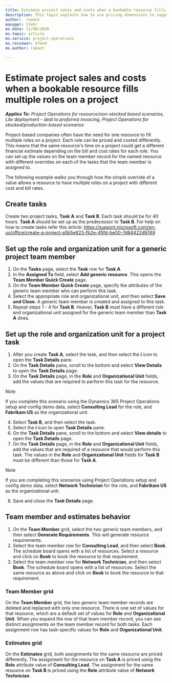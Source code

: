 ```yaml
---
title: Estimate project sales and costs when a bookable resource fills multiple roles on a project 
description: This topic explains how to use pricing dimensions to support pricing and costing estimates for a resource that fills multiple roles on a project.
author:  rumant
manager: tfehr 
ms.date: 11/09/2020  
ms.topic: article 
ms.service: project-operations 
ms.reviewer: kfend 
ms.author: rumant 

--- 
```


# Estimate project sales and costs when a bookable resource fills multiple roles on a project 

_**Applies To:** Project Operations for resource/non-stocked based scenarios, Lite deployment - deal to proforma invoicing, Project Operations for stocked/production-based scenarios_ 

Project-based companies often have the need for one resource to fill multiple roles on a project. Each role can be priced and costed differently. This means that the same resource's time on a project could get a different financial estimate depending on the bill and cost rates for each role. You can set up the values on the team member record for the named resource with different overrides on each of the tasks that the team member is assigned to.

The following example walks you through how the simple override of a value allows a resource to have multiple roles on a project with different cost and bill rates.

## Create tasks

Create two project tasks, **Task A** and **Task B**. Each task should be for 40 hours. **Task A** should be set up as the predecessor to **Task B**. For help on how to create tasks refer this article: https://support.microsoft.com/en-us/office/create-a-project-a5b5e823-fb2e-45fd-be00-7d84422d9749

## Set up the role and organization unit for a generic project team member

1. On the **Tasks** page, select the **Task** row for **Task A**. 
2. In the **Assigned To** field, select **Add generic resource**. This opens the **Team Member Quick Create** page.
3. On the **Team Member Quick Create** page, specify the attributes of the generic team member who can perform this task.
4. Select the appropriate role and organizational unit, and then select **Save and Close**. A generic team member is created and assigned to this task. 
5. Repeat steps 1 - 4 for **Task B**. Hoever, **Task B** must have a different role and organizational unit assigned for the generic team member than **Task A** does. 

## Set up the role and organization unit for a project task

1. After you create **Task A**, select the task, and then select the **i** icon to open the **Task Details** pane. 
2. On the **Task Details** pane, scroll to the bottom and select **View Details** to open the **Task Details** page.
3. On the **Task Details** page, in the **Role** and **Organizational Unit** fields, add the values that are required to perform this task for the resource. 

  > [!NOTE]
  > If you complete this scenario using the Dynamics 365 Project Operations setup and config demo data, select **Consulting Lead** for the role, and **Fabrikam US** as the organizational unit.

4. Select **Task B**, and then select the task.
5. Select the **i** icon to open **Task Details** pane. 
6. On the **Task Details** pane, scroll to the bottom and select **View details** to open the **Task Details** page.
7. On the **Task Details** page, in the **Role** and **Organizational Unit** fields, add the values that are required of a resource that would perform this task. The values in the **Role** and **Organizational Unit** fields for **Task B** must be different than those for **Task A**. 

  > [!NOTE]
  > If you are completing this scenarios using Project Operations setup and config demo data, select **Network Technician** for the role, and **Fabrikam US** as the organizational unit.

8. Save and close the **Task Details** page. 

## Team member and estimates behavior 

1. On the **Team Member** grid, select the two generic team members, and then select **Generate Requirements**. This will generate resource requirements. 
2. Select the team member row for **Consulting Lead**, and then select **Book**. The schedule board opens with a list of resources. Select a resource and click on **Book** to book the resource to that requirement.
3. Select the team member row for **Network Technician**, and then select **Book**. The schedule board opens with a list of resources. Select the same resource as above and click on **Book** to book the resource to that requirement.

### Team Member grid 

On the **Team Member** grid, the two generic team member records are deleted and replaced with only one resource. There is one set of values for that resource, which are a default set of values for **Role** and **Organizational Unit**.
When you expand the row of that team member record, you can see distinct assignments on the team member record for both tasks. Each assignment row has task-specific values for **Role** and **Organizational Unit**. 

### Estimates grid 

On the **Estimates** grid, both assignments for the same resource are priced differently. The assignment for the resource on **Task A** is priced using the **Role** attribute value of **Consulting Lead**. The assignment for the same resource on **Task B** is priced using the **Role** attribute value of **Network Technician**.


